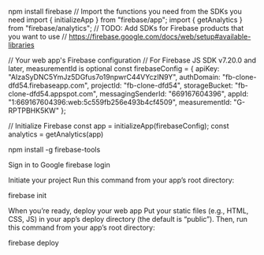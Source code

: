 
npm install firebase
// Import the functions you need from the SDKs you need
import { initializeApp } from "firebase/app";
import { getAnalytics } from "firebase/analytics";
// TODO: Add SDKs for Firebase products that you want to use
// https://firebase.google.com/docs/web/setup#available-libraries

// Your web app's Firebase configuration
// For Firebase JS SDK v7.20.0 and later, measurementId is optional
const firebaseConfig = {
  apiKey: "AIzaSyDNC5YmJz5DGfus7o19npwrC44VYczIN9Y",
  authDomain: "fb-clone-dfd54.firebaseapp.com",
  projectId: "fb-clone-dfd54",
  storageBucket: "fb-clone-dfd54.appspot.com",
  messagingSenderId: "669167604396",
  appId: "1:669167604396:web:5c559fb256e493b4cf4509",
  measurementId: "G-RPTPBHK5KW"
};

// Initialize Firebase
const app = initializeApp(firebaseConfig);
const analytics = getAnalytics(app)


npm install -g firebase-tools

Sign in to Google
firebase login

Initiate your project
Run this command from your app’s root directory:

firebase init


When you’re ready, deploy your web app
Put your static files (e.g., HTML, CSS, JS) in your app’s deploy directory (the default is “public”). Then, run this command from your app’s root directory:

firebase deploy